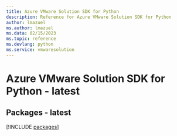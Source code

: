 ```yaml
---
title: Azure VMware Solution SDK for Python
description: Reference for Azure VMware Solution SDK for Python
author: lmazuel
ms.author: lmazuel
ms.data: 02/15/2023
ms.topic: reference
ms.devlang: python
ms.service: vmwaresolution
---
```

# Azure VMware Solution SDK for Python - latest
## Packages - latest
[!INCLUDE [packages](vmware-solution-index.md)]